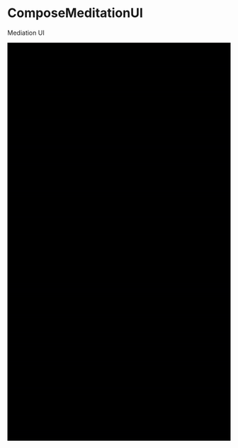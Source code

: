 # ComposeMeditationUI
 Mediation UI



![](https://raw.githubusercontent.com/luiscastrodev/ComposeMeditationUI/main/video-to-gif.gif)

